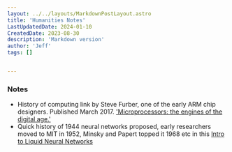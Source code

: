 ```yaml
---
layout: ../../layouts/MarkdownPostLayout.astro
title: 'Humanities Notes'
LastUpdatedDate: 2024-01-10
CreatedDate: 2023-08-30
description: 'Markdown version'
author: 'Jeff'
tags: []


---
```


### Notes
* History of computing link by Steve Furber, one of the early ARM chip designers. Published March 2017. ['Microprocessors: the engines of the digital age.'](https://www.ncbi.nlm.nih.gov/pmc/articles/PMC5378251/)
* Quick history of 1944 neural networks proposed, early researchers moved to MIT in 1952, Minsky and Papert topped it 1968 etc in this [Intro to Liquid Neural Networks](https://hackernoon.com/an-introduction-to-liquid-neural-networks-nt5c33t7)

